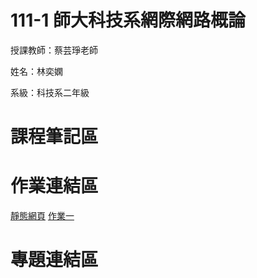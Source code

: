 # 111-1 師大科技系網際網路概論 #
授課教師：蔡芸琤老師

姓名：林奕嫻

系級：科技系二年級

# 課程筆記區 

# 作業連結區 #
[靜態網頁](https://linixian.github.io/HW1/mypage/)
[作業一](https://youtu.be/BOLyBJyTPq8)
# 專題連結區 #
